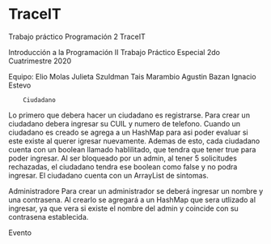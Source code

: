# TraceIT
Trabajo práctico Programación 2
TraceIT
 
Introducción a la Programación II
Trabajo Práctico Especial
2do Cuatrimestre 2020
 
Equipo:
        Elio Molas
        Julieta Szuldman
        Tais Marambio
        Agustin Bazan
        Ignacio Estevo
        
        
        Ciudadano
Lo primero que debera hacer un ciudadano es registrarse. Para crear un ciudadano debera ingresar su CUIL y numero de telefono. Cuando un ciudadano es creado se agrega a un HashMap para asi poder evaluar si este existe al querer igresar nuevamente. Ademas de esto, cada ciudadano cuenta con un boolean llamado hablilitado, que tendra que tener true para poder ingresar. Al ser bloqueado por un admin, al tener 5 solicitudes rechazadas, el ciudadano tendra ese boolean como false y no podra ingresar. El ciudadano cuenta con un ArrayList de sintomas. 

Administradore
Para crear un administrador se deberá ingresar un nombre y una contrasena. Al crearlo se agregará a un HashMap que sera utlizado al ingresar, ya que vera si existe el nombre del admin y coincide con su contrasena establecida.  


Evento
